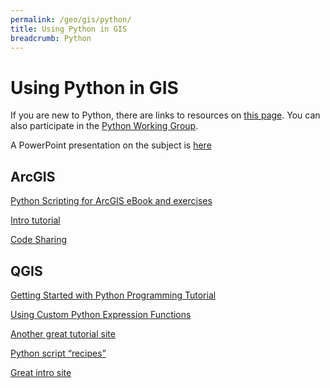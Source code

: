 ```yaml
---
permalink: /geo/gis/python/
title: Using Python in GIS
breadcrumb: Python
---
```


# Using Python in GIS

If you are new to Python, there are links to resources on [this page](https://heardlibrary.github.io/digital-scholarship/script/python/).  You can also participate in the [Python Working Group](https://heardlibrary.github.io/digital-scholarship/script/python/wg/). 

A PowerPoint presentation on the subject is [here](../resource/gis-python.pdf)

## ArcGIS

[Python Scripting for ArcGIS eBook and exercises](https://esripress.esri.com/bookResources/index.cfm?event=catalog.book&id=9)

[Intro tutorial](http://www.nickeubank.com/wp-content/uploads/2015/10/ArcPy_IntroductoryTutorial.pdf)

[Code Sharing](https://codesharing.arcgis.com/)


## QGIS

[Getting Started with Python Programming Tutorial](https://www.qgistutorials.com/en/docs/3/getting_started_with_pyqgis.html)

[Using Custom Python Expression Functions](https://www.qgistutorials.com/en/docs/3/custom_python_functions.html)

[Another great tutorial site](https://www.geodose.com/p/pyqgis.html)

[Python script “recipes”](https://docs.qgis.org/testing/en/docs/pyqgis_developer_cookbook/)

[Great intro site](https://anitagraser.com/pyqgis-101-introduction-to-qgis-python-programming-for-non-programmers/)


